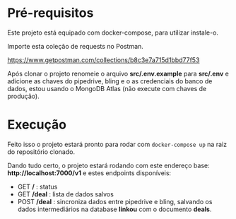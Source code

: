 # Pré-requisitos


Este projeto está equipado com docker-compose, para utilizar instale-o.

Importe esta coleção de requests no Postman.

https://www.getpostman.com/collections/b8c3e7a715d1bbd77f53

Após clonar o projeto renomeie o arquivo **src/.env.example** para **src/.env** e adicione as chaves do pipedrive, bling e o as credenciais do banco de dados, estou usando o MongoDB Atlas (não execute com chaves de produção).

# Execução

Feito isso o projeto estará pronto para rodar com `docker-compose up` na raiz do repositório clonado.

Dando tudo certo, o projeto estará rodando com este endereço base: **http://localhost:7000/v1** e estes endpoints disponíveis:

- GET **/** : status
- GET **/deal** : lista de dados salvos
- POST **/deal** : sincroniza dados entre pipedrive e bling, salvando os dados intermediários na database **linkou** com o documento **deals**.
